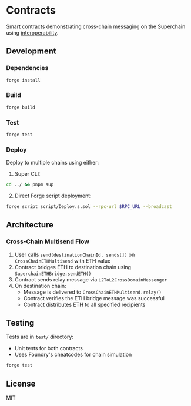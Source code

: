 # Contracts

Smart contracts demonstrating cross-chain messaging on the Superchain using [interoperability](https://specs.optimism.io/interop/overview.html).

## Development

### Dependencies

```bash
forge install
```

### Build

```bash
forge build
```

### Test

```bash
forge test
```

### Deploy

Deploy to multiple chains using either:

1. Super CLI:

```bash
cd ../ && pnpm sup
```

2. Direct Forge script deployment:

```bash
forge script script/Deploy.s.sol --rpc-url $RPC_URL --broadcast
```

## Architecture

### Cross-Chain Multisend Flow

1. User calls `send(destinationChainId, sends[])` on `CrossChainETHMultisend` with ETH value
2. Contract bridges ETH to destination chain using `SuperchainETHBridge.sendETH()`
3. Contract sends relay message via `L2ToL2CrossDomainMessenger`
4. On destination chain:
   - Message is delivered to `CrossChainETHMultisend.relay()`
   - Contract verifies the ETH bridge message was successful
   - Contract distributes ETH to all specified recipients

## Testing

Tests are in `test/` directory:

- Unit tests for both contracts
- Uses Foundry's cheatcodes for chain simulation

```bash
forge test
```

## License

MIT
